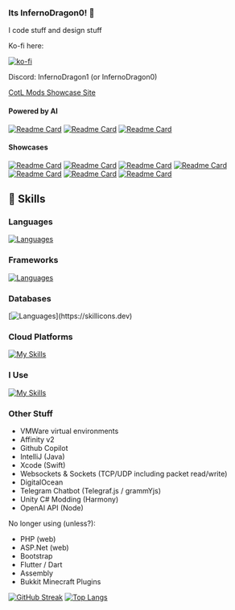 ### Its InfernoDragon0! 👋

I code stuff and design stuff

Ko-fi here:

[![ko-fi](https://ko-fi.com/img/githubbutton_sm.svg)](https://ko-fi.com/A0A3EYLUS)

Discord: InfernoDragon1 (or InfernoDragon0)

[CotL Mods Showcase Site](https://cotlmod.infernodragon.net/)


#### Powered by AI
[![Readme Card](https://github-readme-stats.vercel.app/api/pin/?username=InfernoDragon0&repo=Fooocus-Discord)](https://github.com/InfernoDragon0/Fooocus-Discord)
[![Readme Card](https://github-readme-stats.vercel.app/api/pin/?username=Zolice&repo=LilyGPT)](https://github.com/Zolice/LilyGPT)
[![Readme Card](https://github-readme-stats.vercel.app/api/pin/?username=InfernoDragon0&repo=LilyGPT-telegram)](https://github.com/InfernoDragon0/LilyGPT-telegram)


#### Showcases
[![Readme Card](https://github-readme-stats.vercel.app/api/pin/?username=infernodragon0&repo=rng.JS)](https://github.com/InfernoDragon0/rng.JS)
[![Readme Card](https://github-readme-stats.vercel.app/api/pin/?username=infernodragon0&repo=CotLMods)](https://github.com/InfernoDragon0/CotLMods)
[![Readme Card](https://github-readme-stats.vercel.app/api/pin/?username=infernodragon0&repo=StSVoidMod)](https://github.com/InfernoDragon0/StSVoidMod)
[![Readme Card](https://github-readme-stats.vercel.app/api/pin/?username=infernodragon0&repo=COTL_API)](https://github.com/xhayper/COTL_API)
[![Readme Card](https://github-readme-stats.vercel.app/api/pin/?username=infernodragon0&repo=miniLoungeMS)](https://github.com/InfernoDragon0/miniLoungeMS)
[![Readme Card](https://github-readme-stats.vercel.app/api/pin/?username=infernodragon0&repo=CotlMiniModsWiki)](https://github.com/InfernoDragon0/CotlMiniModsWiki)
[![Readme Card](https://github-readme-stats.vercel.app/api/pin/?username=infernodragon0&repo=puzzleHelperMS)](https://github.com/InfernoDragon0/puzzleHelperMS)


## 💬 Skills
### Languages
[![Languages](https://skillicons.dev/icons?i=java,kotlin,flutter,swift,python,go,javascript,ts,cpp,cs,c,html,css)](https://skillicons.dev)

### Frameworks
[![Languages](https://skillicons.dev/icons?i=nodejs,nextjs,nuxtjs,vue,react,electron,dotnet,discord,tailwind)](https://skillicons.dev)

### Databases
[![Languages](https://skillicons.dev/icons?i=mysql,mongodb,dynamodb,redis,)](https://skillicons.dev)

### Cloud Platforms
[![My Skills](https://skillicons.dev/icons?i=aws,gcp,azure,netlify,vercel,firebase,sentry)](https://skillicons.dev)

### I Use
[![My Skills](https://skillicons.dev/icons?i=vscode,visualstudio,unreal,unity,blender,ps,ae,androidstudio,figma)](https://skillicons.dev)

### Other Stuff
- VMWare virtual environments
- Affinity v2
- Github Copilot
- IntelliJ (Java)
- Xcode (Swift)
- Websockets & Sockets (TCP/UDP including packet read/write)
- DigitalOcean
- Telegram Chatbot (Telegraf.js / grammYjs)
- Unity C# Modding (Harmony)
- OpenAI API (Node)

No longer using (unless?):
- PHP (web)
- ASP.Net (web)
- Bootstrap
- Flutter / Dart
- Assembly
- Bukkit Minecraft Plugins

[![GitHub Streak](http://github-readme-streak-stats.herokuapp.com?user=infernodragon0&date_format=j%20M%5B%20Y%5D)](https://git.io/streak-stats)
[![Top Langs](https://github-readme-stats.vercel.app/api/top-langs/?username=InfernoDragon0&layout=compact)](https://github.com/infernodragon0)
